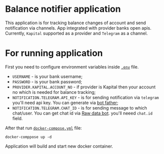 # Balance notifier application

This application is for tracking balance changes of 
account and send notification via channels. App integrated with provider banks open apis.
Currently, `Kapital` supported as a provider and `Telegram` as a channel.

# For running application

First you need to configure environment variables inside [`.env`](.env) file.

- `USERNAME` - is your bank username;
- `PASSWORD` - is your bank password;
- `PROVIDER.KAPITAL.ACCOUNT_NO` - if provider is Kapital then your account no which is needed for balance tracking;
- `NOTIFICATION.TELEGRAM.API_KEY` - is for sending notification via `telegram` you'll need api key. You can generate via [bot father](https://t.me/BotFather);
- `NOTIFICATION.TELEGRAM.CHAT_ID` - is for sending message to which chat/user. You can get chat id via [Raw data bot](https://t.me/RawDataBot). you'll neeed `chat.id` field.

After that run [`docker-compose.yml`](docker-compose.yml) file:
    
    docker-comppose up -d

Application will build and start new docker container.